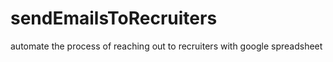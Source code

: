 # sendEmailsToRecruiters
automate the process of reaching out to recruiters with google spreadsheet
